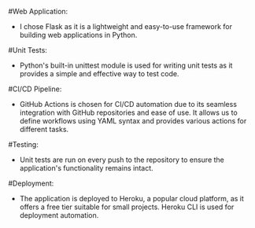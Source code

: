 #Web Application:
  - I chose Flask as it is a lightweight and easy-to-use framework for building web applications in Python.

#Unit Tests: 
  - Python's built-in unittest module is used for writing unit tests as it provides a simple and effective way to test code.

#CI/CD Pipeline: 
  - GitHub Actions is chosen for CI/CD automation due to its seamless integration with GitHub repositories and ease of use. It allows us to define workflows using YAML syntax and provides various actions for different tasks.

#Testing: 
  - Unit tests are run on every push to the repository to ensure the application's functionality remains intact.

#Deployment: 
  - The application is deployed to Heroku, a popular cloud platform, as it offers a free tier suitable for small projects. Heroku CLI is used for deployment automation.
